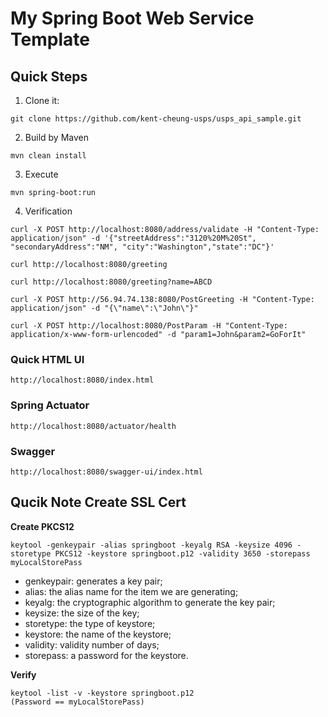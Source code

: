 # My Spring Boot Web Service Template

## Quick Steps
1. Clone it: 
```
git clone https://github.com/kent-cheung-usps/usps_api_sample.git
```
2. Build by Maven
```
mvn clean install
```
3. Execute
```
mvn spring-boot:run
```
4. Verification
```
curl -X POST http://localhost:8080/address/validate -H "Content-Type: application/json" -d '{"streetAddress":"3120%20M%20St", "secondaryAddress":"NM", "city":"Washington","state":"DC"}'
```
```
curl http://localhost:8080/greeting
```
```
curl http://localhost:8080/greeting?name=ABCD
```
```
curl -X POST http://56.94.74.138:8080/PostGreeting -H "Content-Type: application/json" -d "{\"name\":\"John\"}"
```
```
curl -X POST http://localhost:8080/PostParam -H "Content-Type: application/x-www-form-urlencoded" -d "param1=John&param2=GoForIt"
```
### Quick HTML UI
```
http://localhost:8080/index.html
```
### Spring Actuator
```
http://localhost:8080/actuator/health
```
### Swagger
```
http://localhost:8080/swagger-ui/index.html
```

## Qucik Note Create SSL Cert
**Create PKCS12**
```
keytool -genkeypair -alias springboot -keyalg RSA -keysize 4096 -storetype PKCS12 -keystore springboot.p12 -validity 3650 -storepass myLocalStorePass
```

- genkeypair: generates a key pair;
- alias: the alias name for the item we are generating;
- keyalg: the cryptographic algorithm to generate the key pair;
- keysize: the size of the key;
- storetype: the type of keystore;
- keystore: the name of the keystore;
- validity: validity number of days;
- storepass: a password for the keystore.

**Verify**
```
keytool -list -v -keystore springboot.p12
(Password == myLocalStorePass)
```
